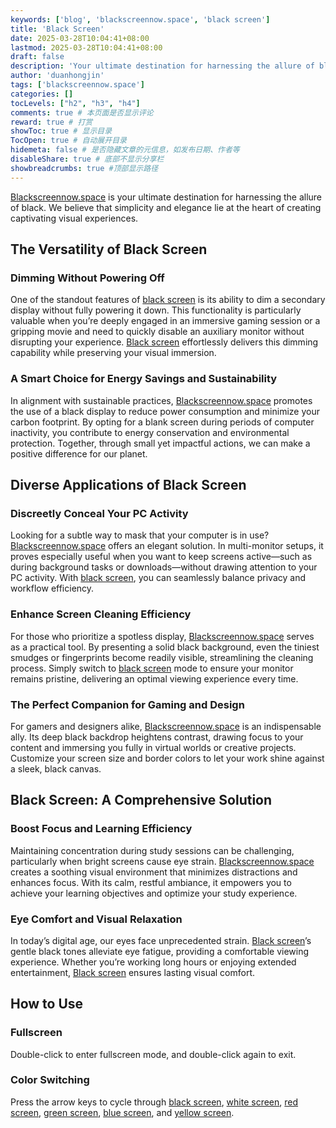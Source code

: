 ```yaml
---
keywords: ['blog', 'blackscreennow.space', 'black screen']
title: 'Black Screen'
date: 2025-03-28T10:04:41+08:00
lastmod: 2025-03-28T10:04:41+08:00
draft: false
description: 'Your ultimate destination for harnessing the allure of black.'
author: 'duanhongjin'
tags: ['blackscreennow.space']
categories: []
tocLevels: ["h2", "h3", "h4"]
comments: true # 本页面是否显示评论
reward: true # 打赏
showToc: true # 显示目录
TocOpen: true # 自动展开目录
hidemeta: false # 是否隐藏文章的元信息，如发布日期、作者等
disableShare: true # 底部不显示分享栏
showbreadcrumbs: true #顶部显示路径
---
```


[Blackscreennow.space](https://www.blackscreennow.space) is your ultimate destination for harnessing the allure of black. We believe that simplicity and elegance lie at the heart of creating captivating visual experiences.

## The Versatility of Black Screen

### Dimming Without Powering Off

One of the standout features of [black screen](https://www.blackscreennow.space/black-screen) is its ability to dim a secondary display without fully powering it down. This functionality is particularly valuable when you’re deeply engaged in an immersive gaming session or a gripping movie and need to quickly disable an auxiliary monitor without disrupting your experience. [Black screen](https://www.blackscreennow.space/black-screen) effortlessly delivers this dimming capability while preserving your visual immersion.

### A Smart Choice for Energy Savings and Sustainability

In alignment with sustainable practices, [Blackscreennow.space](https://www.blackscreennow.space) promotes the use of a black display to reduce power consumption and minimize your carbon footprint. By opting for a blank screen during periods of computer inactivity, you contribute to energy conservation and environmental protection. Together, through small yet impactful actions, we can make a positive difference for our planet.

## Diverse Applications of Black Screen

### Discreetly Conceal Your PC Activity

Looking for a subtle way to mask that your computer is in use? [Blackscreennow.space](https://www.blackscreennow.space) offers an elegant solution. In multi-monitor setups, it proves especially useful when you want to keep screens active—such as during background tasks or downloads—without drawing attention to your PC activity. With [black screen](https://www.blackscreennow.space/black-screen), you can seamlessly balance privacy and workflow efficiency.

### Enhance Screen Cleaning Efficiency

For those who prioritize a spotless display, [Blackscreennow.space](https://www.blackscreennow.space) serves as a practical tool. By presenting a solid black background, even the tiniest smudges or fingerprints become readily visible, streamlining the cleaning process. Simply switch to [black screen](https://www.blackscreennow.space/black-screen) mode to ensure your monitor remains pristine, delivering an optimal viewing experience every time.

### The Perfect Companion for Gaming and Design

For gamers and designers alike, [Blackscreennow.space](https://www.blackscreennow.space) is an indispensable ally. Its deep black backdrop heightens contrast, drawing focus to your content and immersing you fully in virtual worlds or creative projects. Customize your screen size and border colors to let your work shine against a sleek, black canvas.

## Black Screen: A Comprehensive Solution

### Boost Focus and Learning Efficiency

Maintaining concentration during study sessions can be challenging, particularly when bright screens cause eye strain. [Blackscreennow.space](https://www.blackscreennow.space/black-screen) creates a soothing visual environment that minimizes distractions and enhances focus. With its calm, restful ambiance, it empowers you to achieve your learning objectives and optimize your study experience.

### Eye Comfort and Visual Relaxation

In today’s digital age, our eyes face unprecedented strain. [Black screen](https://www.blackscreennow.space/black-screen)’s gentle black tones alleviate eye fatigue, providing a comfortable viewing experience. Whether you’re working long hours or enjoying extended entertainment, [Black screen](https://www.blackscreennow.space/black-screen) ensures lasting visual comfort.

## How to Use

### Fullscreen

Double-click to enter fullscreen mode, and double-click again to exit.

### Color Switching

Press the arrow keys to cycle through [black screen](https://www.blackscreennow.space/black-screen), [white screen](https://www.blackscreennow.space/white-screen), [red screen](https://www.blackscreennow.space/red-screen), [green screen](https://www.blackscreennow.space/green-screen), [blue screen](https://www.blackscreennow.space/blue-screen), and [yellow screen](https://www.blackscreennow.space/yellow-screen).

